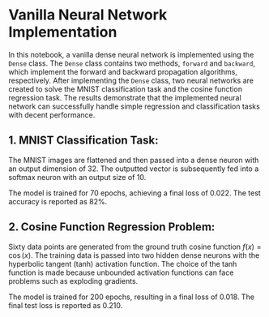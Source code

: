 # Vanilla Neural Network Implementation

In this notebook, a vanilla dense neural network is implemented using the `Dense` class. The `Dense` class contains two methods, `forward` and `backward`, which implement the forward and backward propagation algorithms, respectively. After implementing the `Dense` class, two neural networks are created to solve the MNIST classification task and the cosine function regression task. The results demonstrate that the implemented neural network can successfully handle simple regression and classification tasks with decent performance.

## 1. MNIST Classification Task:

The MNIST images are flattened and then passed into a dense neuron with an output dimension of 32. The outputted vector is subsequently fed into a softmax neuron with an output size of 10.

The model is trained for 70 epochs, achieving a final loss of 0.022. The test accuracy is reported as 82%.

## 2. Cosine Function Regression Problem:

Sixty data points are generated from the ground truth cosine function $f(x) = \cos(x)$. The training data is passed into two hidden dense neurons with the hyperbolic tangent (tanh) activation function. The choice of the tanh function is made because unbounded activation functions can face problems such as exploding gradients.

The model is trained for 200 epochs, resulting in a final loss of 0.018. The final test loss is reported as 0.210.
